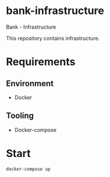 # bank-infrastructure

Bank - Infrastructure

This repository contains infrastructure.

# Requirements

## Environment
* Docker

## Tooling
* Docker-compose

# Start
`docker-compose up`